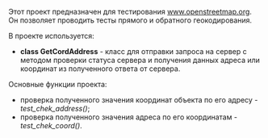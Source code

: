 Этот проект предназначен для тестирования www.openstreetmap.org.
Он позволяет проводить тесты прямого и обратного геокодирования.

В проекте используется:

* **class GetCordAddress** - класс для отправки запроса на сервер с методом проверки статуса сервера 
и получения данных адреса или координат из полученного ответа от сервера.

Основные функции проекта:
* проверка полученного значения координат объекта по его адресу - *test_chek_address()*;
* проверка полученного значения адреса по его координатам - *test_chek_coord()*.


